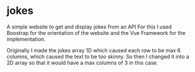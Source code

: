 # jokes
A simple website to get and display jokes from an API
For this I used Boostrap for the orientation of the website and the Vue Framework for the implementation.

Originally I made the jokes array 1D which caused each row to be max 6 columns, which caused the text to be too skinny.
So then I changed it into a 2D array so that it would have a max columns of 3 in this case.
